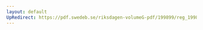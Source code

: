 ```yaml
---
layout: default
UpRedirect: https://pdf.swedeb.se/riksdagen-volumeG-pdf/199899/reg_199899/reg_199899_0253.pdf
---
```

